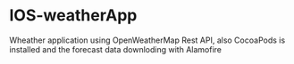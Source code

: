 # IOS-weatherApp
Wheather application using OpenWeatherMap Rest API,
also CocoaPods is installed
and the forecast data downloding with Alamofire
